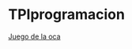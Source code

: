 # TPIprogramacion
[Juego de la oca](https://github.com/AlvaroConcetti/TPIprogramacion/blob/juego_oca/oca.py)
